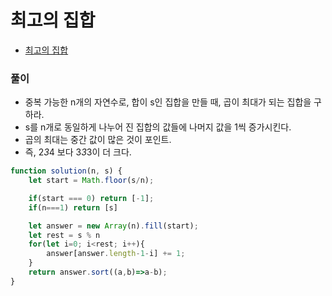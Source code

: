 # 최고의 집합
 - [최고의 집합](https://programmers.co.kr/learn/courses/30/lessons/12938)


### 풀이
  - 중복 가능한 n개의 자연수로, 합이 s인 집합을 만들 때, 곱이 최대가 되는 집합을 구하라.
  - s를 n개로 동일하게 나누어 진 집합의 값들에 나머지 값을 1씩 증가시킨다.
  - 곱의 최대는 중간 값이 많은 것이 포인트.
  - 즉, 2*3*4 보다 3*3*3이 더 크다.


  ```javascript
  function solution(n, s) {
      let start = Math.floor(s/n);

      if(start === 0) return [-1];
      if(n===1) return [s]

      let answer = new Array(n).fill(start);
      let rest = s % n
      for(let i=0; i<rest; i++){
          answer[answer.length-1-i] += 1;
      }
      return answer.sort((a,b)=>a-b);
  }
  ```